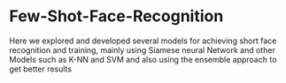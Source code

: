 # Few-Shot-Face-Recognition
Here we explored and developed several models for achieving short face recognition and training, mainly using Siamese neural Network and other Models such as K-NN and SVM and also using the ensemble approach to get better results
